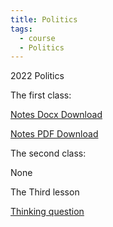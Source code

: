 ```yaml
---
title: Politics
tags:
  - course
  - Politics
---
```


2022 Politics

<!--more-->
The first class: 

[Notes Docx Download](politics/politic1.docx)

[Notes PDF Download](politics/politic1.pdf)


The second class: 

None

The Third lesson

[Thinking question](politics/politic3.jpg)